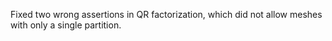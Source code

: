 Fixed two wrong assertions in QR factorization, which did not allow meshes with only a single partition. 
